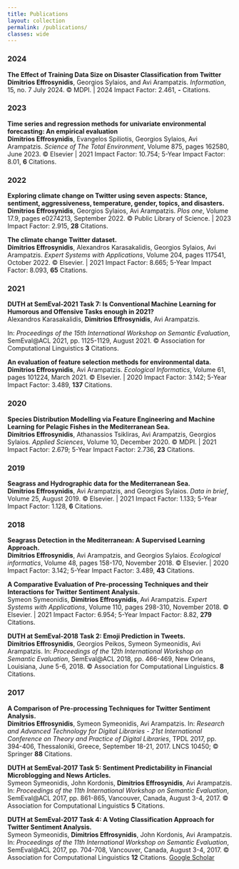 ```yaml
---
title: Publications
layout: collection
permalink: /publications/
classes: wide
---
```


<h3>2024</h3>

<strong>The Effect of Training Data Size on Disaster Classification from Twitter</strong><br>
**Dimitrios Effrosynidis**, Georgios Sylaios, and Avi Arampatzis. *Information*, 15, no. 7 July 2024.
© MDPI. | 2024 Impact Factor: 2.461, **-** Citations.

<h3>2023</h3>

<strong>Time series and regression methods for univariate environmental forecasting: An empirical evaluation</strong><br>
**Dimitrios Effrosynidis**, Evangelos Spiliotis, Georgios Sylaios, Avi Arampatzis. *Science of The Total Environment*, Volume 875, pages 162580, June 2023.
© Elsevier | 2021 Impact Factor: 10.754; 5-Year Impact Factor: 8.01, **6** Citations.

<h3>2022</h3>

<strong>Exploring climate change on Twitter using seven aspects: Stance, sentiment, aggressiveness, temperature, gender, topics, and disasters.</strong><br>
**Dimitrios Effrosynidis**, Georgios Sylaios, Avi Arampatzis. *Plos one*, Volume 17.9, pages e0274213, September 2022.
© Public Library of Science. | 2023 Impact Factor: 2.915, **28** Citations.

<strong>The climate change Twitter dataset.</strong><br>
**Dimitrios Effrosynidis**, Alexandros Karasakalidis, Georgios Sylaios, Avi Arampatzis. *Expert Systems with Applications*, Volume 204, pages 117541, October 2022.
© Elsevier. | 2021 Impact Factor: 8.665; 5-Year Impact Factor: 8.093, **65** Citations.

<h3>2021</h3>

<strong>DUTH at SemEval-2021 Task 7: Is Conventional Machine Learning for Humorous and Offensive Tasks enough in 2021?</strong><br>
Alexandros Karasakalidis, **Dimitrios Effrosynidis**, Avi Arampatzis.

In: *Proceedings of the 15th International Workshop on Semantic Evaluation*, SemEval@ACL 2021, pp. 1125-1129, August 2021. © Association for Computational Linguistics **3** Citations.

<strong>An evaluation of feature selection methods for environmental data.</strong><br>
**Dimitrios Effrosynidis**, Avi Arampatzis. *Ecological Informatics*, Volume 61, pages 101224, March 2021.
© Elsevier. | 2020 Impact Factor: 3.142; 5-Year Impact Factor: 3.489, **137** Citations.

<h3>2020</h3>

<strong>Species Distribution Modelling via Feature Engineering and Machine Learning for Pelagic Fishes in the Mediterranean Sea.</strong><br>
**Dimitrios Effrosynidis**, Athanassios Tsikliras, Avi Arampatzis, Georgios Sylaios. *Applied Sciences*, Volume 10, December 2020.
© MDPI. | 2021 Impact Factor: 2.679; 5-Year Impact Factor: 2.736, **23** Citations.


<h3>2019</h3>

<strong>Seagrass and Hydrographic data for the Mediterranean Sea.</strong><br>
<strong>Dimitrios Effrosynidis</strong>, Avi Arampatzis, and Georgios Sylaios. *Data in brief*, Volume 25, August 2019.
© Elsevier. | 2021 Impact Factor: 1.133; 5-Year Impact Factor: 1.128, **6** Citations.

<h3>2018</h3>

<strong>Seagrass Detection in the Mediterranean: A Supervised Learning Approach.</strong><br>
**Dimitrios Effrosynidis**, Avi Arampatzis, and Georgios Sylaios. *Ecological informatics*, Volume 48, pages 158-170, November 2018.
© Elsevier. | 2020 Impact Factor: 3.142; 5-Year Impact Factor: 3.489, **43** Citations.

<strong>A Comparative Evaluation of Pre-processing Techniques and their Interactions for Twitter Sentiment Analysis.</strong><br>
Symeon Symeonidis, <strong>Dimitrios Effrosynidis</strong>, Avi Arampatzis. *Expert Systems with Applications*, Volume 110, pages 298-310, November 2018.
© Elsevier. | 2021 Impact Factor: 6.954; 5-Year Impact Factor: 8.82, **279** Citations.

<strong>DUTH at SemEval-2018 Task 2: Emoji Prediction in Tweets.</strong><br>
<strong>Dimitrios Effrosynidis</strong>, Georgios Peikos, Symeon Symeonidis, Avi Arampatzis.
In: *Proceedings of the 12th International Workshop on Semantic Evaluation*, SemEval@ACL 2018, pp. 466-469, New Orleans, Louisiana, June 5-6, 2018. © Association for Computational Linguistics. **8** Citations.


<h3>2017</h3>

<strong>A Comparison of Pre-processing Techniques for Twitter Sentiment Analysis.</strong><br>
<strong>Dimitrios Effrosynidis</strong>, Symeon Symeonidis, Avi Arampatzis. In: *Research and Advanced Technology for Digital Libraries - 21st International Conference on Theory and Practice of Digital Libraries*, 
TPDL 2017, pp. 394-406, Thessaloniki, Greece, September 18-21, 2017. LNCS 10450; © Springer **88** Citations.

<strong>DUTH at SemEval-2017 Task 5: Sentiment Predictability in Financial Microblogging and News Articles.</strong><br> 
Symeon Symeonidis, John Kordonis, <strong>Dimitrios Effrosynidis</strong>, Avi Arampatzis. In: *Proceedings of the 11th International Workshop on Semantic Evaluation*, 
SemEval@ACL 2017, pp. 861-865, Vancouver, Canada, August 3-4, 2017. © Association for Computational Linguistics **5** Citations.

<strong>DUTH at SemEval-2017 Task 4: A Voting Classification Approach for Twitter Sentiment Analysis.</strong><br>
Symeon Symeonidis, <strong>Dimitrios Effrosynidis</strong>, John Kordonis, Avi Arampatzis. In: *Proceedings of the 11th International Workshop on Semantic Evaluation*, 
SemEval@ACL 2017, pp. 704-708, Vancouver, Canada, August 3-4, 2017. © Association for Computational Linguistics **12** Citations. <a href="https://scholar.google.com/citations?view_op=view_citation&hl=en&user=eDbjFQMAAAAJ&sortby=pubdate&citation_for_view=eDbjFQMAAAAJ:u5HHmVD_uO8C">Google Scholar</a>

